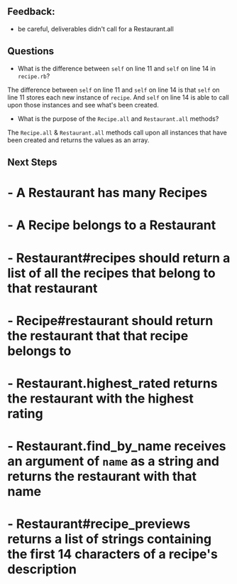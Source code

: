 ## Feedback: 
- be careful, deliverables didn't call for a Restaurant.all

## Questions

- What is the difference between `self` on line 11 and `self` on line 14 in `recipe.rb`?

The difference between `self` on line 11 and `self` on line 14 is that `self` on line 11 stores each new instance of `recipe`. And `self` on line 14 is able to call upon those instances and see what's been created.

- What is the purpose of the `Recipe.all` and `Restaurant.all` methods?

The `Recipe.all` & `Restaurant.all` methods call upon all instances that have been created and returns the values as an array.

## Next Steps
# - A Restaurant has many Recipes
# - A Recipe belongs to a Restaurant
# - Restaurant#recipes should return a list of all the recipes that belong to that restaurant
# - Recipe#restaurant should return the restaurant that that recipe belongs to
# - Restaurant.highest_rated returns the restaurant with the highest rating
# - Restaurant.find_by_name receives an argument of `name` as a string and returns the restaurant with that name
# - Restaurant#recipe_previews returns a list of strings containing the first 14 characters of a recipe's description
